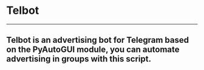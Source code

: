 # Telbot
---
Telbot is an advertising bot for Telegram based on the PyAutoGUI module, you can automate advertising in groups with this script.
---

